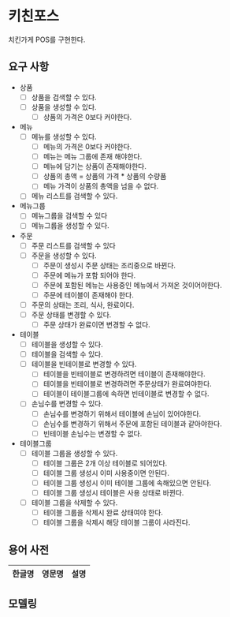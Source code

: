 # 키친포스
치킨가게 POS를 구현한다.

## 요구 사항
- 상품
    - [ ]  상품을 검색할 수 있다.
    - [ ]  상품을 생성할 수 있다.
        - [ ]  상품의 가격은 0보다 커야한다.

- 메뉴
    - [ ]  메뉴를 생성할 수 있다.
        - [ ]  메뉴의 가격은 0보다 커야한다.
        - [ ]  메뉴는 메뉴 그룹에 존재 해야한다.
        - [ ]  메뉴에 담기는 상품이 존재해야한다.
        - [ ]  상품의 총액 = 상품의 가격 * 상품의 수량품
        - [ ]  메뉴 가격이 상품의 총액을 넘을 수 없다. 
    - [ ]  메뉴 리스트를 검색할 수 있다. 
    
- 메뉴그룹
    - [ ]  메뉴그룹을 검색할 수 있다
    - [ ]  메뉴그룹을 생성할 수 있다.

- 주문
   - [ ]  주문 리스트를 검색할 수 있다
   - [ ]  주문을 생성할 수 있다. 
       - [ ]  주문이 생성시 주문 상태는 조리중으로 바뀐다.      
       - [ ]  주문에 메뉴가 포함 되어야 한다.
       - [ ]  주문에 포함된 메뉴는 사용중인 메뉴에서 가져온 것이어야한다.
       - [ ]  주문에 테이블이 존재해야 한다.    
   - [ ]  주문의 상태는 조리, 식사, 완료이다.
   - [ ]  주문 상태를 변경할 수 있다.
      - [ ]  주문 상태가 완료이면 변경할 수 없다.

- 테이블
   - [ ] 테이블을 생성할 수 있다.
   - [ ] 테이블을 검색할 수 있다.
   - [ ] 테이블을 빈테이블로 변경할 수 있다.
       - [ ] 테이블을 빈테이블로 변경하려면 테이블이 존재해야한다.
       - [ ] 테이블을 빈테이블로 변경하려면 주문상태가 완료여야한다.
       - [ ] 테이블이 테이블그룹에 속하면 빈테이블로 변경할 수 없다. 
   - [ ] 손님수를 변경할 수 있다.
       - [ ] 손님수를 변경하기 위해서 테이블에 손님이 있어야한다.
       - [ ] 손님수를 변경하기 위해서 주문에 포함된 테이블과 같아야한다.
       - [ ] 빈테이블 손님수는 변경할 수 없다.
    
- 테이블그룹
    - [ ] 테이블 그룹을 생성할 수 있다.
        - [ ] 테이블 그룹은 2개 이상 테이블로 되어있다.
        - [ ] 테이블 그룹 생성시 이미 사용중이면 안된다.
        - [ ] 테이블 그룹 생성시 이미 테이블 그룹에 속해있으면 안된다.
        - [ ] 테이블 그룹 생성시 테이블은 사용 상태로 바뀐다.
    - [ ] 테이블 그룹을 삭제할 수 있다.
        - [ ] 테이블 그룹을 삭제시 완료 상태여야 한다. 
        - [ ] 테이블 그룹을 삭제시 해당 테이블 그룹이 사라진다. 

## 용어 사전

| 한글명 | 영문명 | 설명 |
| --- | --- | --- |
## 모델링
